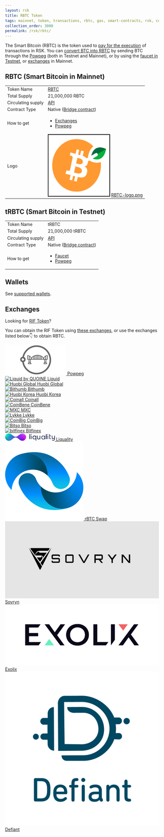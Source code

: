 ```yaml
---
layout: rsk
title: RBTC Token
tags: mainnet, token, transactions, rbtc, gas, smart-contracts, rsk, conversion, price, gas-price, gas-cost, smart bitcoin, bitcoin
collection_order: 3000
permalink: /rsk/rbtc/
---
```


The Smart Bitcoin (RBTC) is the token used to [pay for the execution](/rsk/rbtc/gas/) of transactions in RSK. You can [convert BTC into RBTC](/rsk/rbtc/conversion/) by sending BTC through the [Powpeg](/rsk/architecture/powpeg/) (both in Testnet and Mainnet), or by using the [faucet in Testnet](https://faucet.testnet.rsk.co/), or [exchanges](#exchanges) in Mainnet.

## RBTC (Smart Bitcoin in Mainnet)

<table class="table">
  <tbody>
    <tr>
      <td scope="row">Token Name</td>
      <td><a href="https://coinmarketcap.com/currencies/rsk-smart-bitcoin/" target="_blank">RBTC</a></td>
    </tr>
    <tr>
      <td scope="row">Total Supply</td>
      <td>21,000,000 RBTC</td>
    </tr>
    <tr>
      <td scope="row">Circulating supply</td>
      <td><a href="https://backend.explorer.rsk.co/circulating/circulatingSupply" target="_blank">API</a></td>
    </tr>
    <tr>
      <td scope="row">Contract Type</td>
      <td>Native (<a href="https://explorer.rsk.co/address/0x0000000000000000000000000000000001000006" target="_blank">Bridge contract</a>)</td>
    </tr>
    <tr>
      <td scope="row">How to get</td>
      <td>
        <ul>
            <li><a href="#exchanges" target="_blank">Exchanges</a></li>
            <li><a href="/rsk/architecture/powpeg/" target="_blank">Powpeg</a></li>
        </ul>
      </td>
    </tr>
    <tr>
      <td scope="row">Logo</td>
      <td>
        <img src="/assets/img/rsk/RBTC-logo.png" style="border: 2px solid black; width: 200px; height: 200px; background: white;" />
        <a href="/assets/img/rsk/RBTC-logo.png" target="_blank">RBTC-logo.png</a>
      </td>
    </tr>
  </tbody>
</table>

## tRBTC (Smart Bitcoin in Testnet)

<table class="table">
  <tbody>
    <tr>
      <td scope="row">Token Name</td>
      <td>tRBTC</td>
    </tr>
    <tr>
      <td scope="row">Total Supply</td>
      <td>21,000,000 tRBTC</td>
    </tr>
    <tr>
      <td scope="row">Circulating supply</td>
      <td><a href="https://backend.explorer.testnet.rsk.co/circulating/circulatingSupply" target="_blank">API</a></td>
    </tr>
    <tr>
      <td scope="row">Contract Type</td>
      <td>Native (<a href="https://explorer.testnet.rsk.co/address/0x0000000000000000000000000000000001000006" target="_blank">Bridge contract</a>)</td>
    </tr>
    <tr>
      <td scope="row">How to get</td>
      <td>
        <ul>
            <li><a href="https://faucet.rsk.co" target="_blank">Faucet</a></li>
            <li><a href="/rsk/architecture/powpeg/" target="_blank">Powpeg</a></li>
        </ul>
      </td>
    </tr>
  </tbody>
</table>

## Wallets

See [supported wallets](/wallet/use/).

## Exchanges

Looking for [RIF Token](/rif/token/)?

You can obtain the RIF Token using [these exchanges](/rif/token/#exchanges),
or use the exchanges listed below👇 to obtain RBTC.

<div class="owl-carousel owl-theme">
    <div class="item">
        <a href="/rsk/architecture/powpeg/" target="blank">
        <img src="/assets/img/rsk/exchanges/logo_powpeg.png" alt="Powpeg">
        <a class="company-name" href="/rsk/architecture/powpeg/" target="blank">Powpeg</a>
    </a>
    </div>
    <div class="item">
        <a href="https://www.liquid.com/" target="blank">
        <img src="https://rsk.co/img/exchanges/liquid.png" alt="Liquid by QUOINE">
        <a class="company-name" href="https://www.liquid.com/" target="blank">Liquid</a>
    </a>
    </div>
    <div class="item">
        <a href="https://www.hbg.com/" target="blank">
        <img src="https://rsk.co/img/exchanges/1-huobi-global.png" alt="Huobi Global">
        <a class="company-name" href="https://www.hbg.com/" target="blank">Huobi Global</a>
    </a>
    </div>
    <div class="item">
        <a href="https://en.bithumb.com" target="blank">
        <img src="https://rsk.co/img/exchanges/11-bithumb.png" alt="Bithumb">
        <a class="company-name" href="https://en.bithumb.com" target="blank">Bithumb</a>
    </a>
    </div>
    <div class="item">
        <a href="https://www.huobi.co.kr/" target="blank">
        <img src="https://rsk.co/img/exchanges/9-huobi-local.png" alt="Huobi Korea">
        <a class="company-name" href="https://www.huobi.co.kr/" target="blank">Huobi Korea</a>
    </a>
    </div>
    <div class="item">
        <a href="https://www.coinall.com/" target="blank">
        <img src="https://rsk.co/img/exchanges/2-coinalll.png" alt="Coinall">
        <a class="company-name" href="https://www.coinall.com/" target="blank">Coinall</a>
    </a>
    </div>
    <div class="item">
        <a href="https://www.coinbene.com/" target="blank">
        <img src="https://rsk.co/img/exchanges/3-coinbene.png" alt="CoinBene">
        <a class="company-name" href="https://www.coinbene.com/" target="blank">CoinBene</a>
    </a>
    </div>
    <div class="item">
        <a href="https://www.mxc.com/" target="blank">
        <img src="https://rsk.co/img/exchanges/8-machineexchangecoin.png" alt="MXC">
        <a class="company-name" href="https://www.mxc.com/" target="blank">MXC</a>
    </a>
    </div>
    <div class="item" data-hash="exchanges-rif">
        <a href="https://www.lykke.com/" target="blank">
        <img src="https://rsk.co/img/exchanges/11-lykke.png" alt="Lykke">
        <a class="company-name" href="https://www.lykke.com/" target="blank">Lykke</a>
    </a>
    </div>
    <div class="item">
        <a href="https://www.coinbig.com/" target="blank">
        <img src="https://rsk.co/img/exchanges/6-coinbig.png" alt="CoinBig">
        <a class="company-name" href="https://www.coinbig.com/" target="blank">CoinBig</a>
    </a>
    </div>
    <div class="item">
        <a href="https://bitso.com/?l=en" target="blank">
        <img src="https://rsk.co/img/exchanges/4-bitso.png" alt="Bitso">
        <a class="company-name" href="https://bitso.com/?l=en" target="blank">Bitso</a>
    </a>
    </div>
    <div class="item">
        <a href="https://www.bitfinex.com/" target="blank">
        <img src="https://www.rifos.org/assets/img/exchanges/bitfinex-1.png" alt="bitfinex">
        <a class="company-name" href="https://www.bitfinex.com/" target="blank">Bitfinex</a>
    </a>
    </div>
    <div class="item">
        <a href="https://liquality.io/" target="blank">
        <img src="/assets/img/solutions/Liquality/LiqualityHorizontal.png" alt="Liquality">
        <a class="company-name" href="https://liquality.io/" target="blank">Liquality</a>
    </a>
    </div>
    <div class="item">
        <a href="https://rbtcswap.app/" target="blank">
        <img src="/assets/img/rsk/exchanges/RBTCSwap.png" alt="RBTCSwap">
        <a class="company-name" href="https://rbtcswap.app/" target="blank">rBTC Swap</a>
    </a>
    </div>
    <div class="item">
        <a href="https://www.sovryn.app/" target="blank">
        <img src="/assets/img/rsk/exchanges/sovryn-crypto-ninjas.jpg" alt="Sovryn">
        <a class="company-name" href="https://www.sovryn.app/" target="blank">Sovryn</a>
    </a>
    </div>
    <div class="item">
        <a href="https://exolix.com/" target="blank">
        <img src="/assets/img/rif/exchanges/exolix_logo.png" alt="Exolix">
        <a class="company-name" href="https://exolix.com/" target="blank">Exolix</a>
    </a>
    </div>
     <div class="item">
        <a href="https://defiantapp.tech/home/" target="blank">
        <img src="/assets/img/solutions/defiant/defiant-logo.png" alt="Defiant">
        <a class="company-name" href="https://defiantapp.tech/home/" target="blank">Defiant</a>
    </a>
    </div>
</div>
